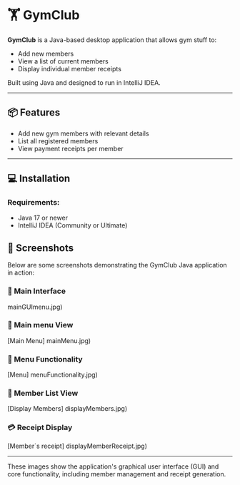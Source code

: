# 🏋️ GymClub

**GymClub** is a Java-based desktop application that allows gym stuff to:

- Add new members
- View a list of current members
- Display individual member receipts

Built using Java and designed to run in IntelliJ IDEA.

---

## 📦 Features

- Add new gym members with relevant details
- List all registered members
- View payment receipts per member

---

## 💻 Installation

### Requirements:
- Java 17 or newer
- IntelliJ IDEA (Community or Ultimate)


## 📸 Screenshots

Below are some screenshots demonstrating the GymClub Java application in action:

### 🧾 Main Interface
mainGUImenu.jpg)

### 👥 Main menu View
[Main Menu] mainMenu.jpg)

### 👥  Menu Functionality
[Menu] menuFunctionality.jpg)

### 👥 Member List View
[Display Members] displayMembers.jpg)

### 💳 Receipt Display
[Member`s receipt] displayMemberReceipt.jpg)

---

These images show the application's graphical user interface (GUI) and core functionality, including member management and receipt generation.
